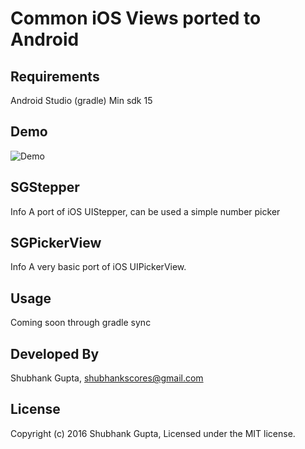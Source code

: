 # Common iOS Views ported to Android

## Requirements
Android Studio (gradle) 
Min sdk 15

## Demo

![Demo](http://i.imgur.com/YCOgHzr.gif)


## SGStepper

Info
A port of iOS UIStepper, can be used a simple number picker


## SGPickerView

Info
A very basic port of iOS UIPickerView.


## Usage

Coming soon through gradle sync



## Developed By

Shubhank Gupta, shubhankscores@gmail.com

## License

Copyright (c) 2016 Shubhank Gupta, Licensed under the MIT license.

